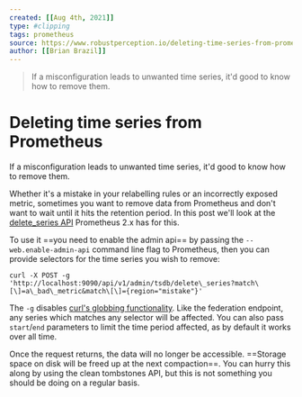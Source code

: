 ```yaml
---
created: [[Aug 4th, 2021]]
type: #clipping
tags: prometheus 
source: https://www.robustperception.io/deleting-time-series-from-prometheus
author: [[Brian Brazil]] 
---
```

> If a misconfiguration leads to unwanted time series, it'd good to know how to remove them.

#  Deleting time series from Prometheus
If a misconfiguration leads to unwanted time series, it'd good to know how to remove them.

Whether it's a mistake in your relabelling rules or an incorrectly exposed metric, sometimes you want to remove data from Prometheus and don't want to wait until it hits the retention period. In this post we'll look at the [delete\_series API](https://prometheus.io/docs/prometheus/latest/querying/api/#delete-series) Prometheus 2.x has for this.

To use it ==you need to enable the admin api== by passing the `--web.enable-admin-api` command line flag to Prometheus, then you can provide selectors for the time series you wish to remove:
```shell
curl -X POST -g 'http://localhost:9090/api/v1/admin/tsdb/delete\_series?match\[\]=a\_bad\_metric&match\[\]={region="mistake"}'
```
The `-g` disables [curl's globbing functionality](https://ec.haxx.se/cmdline-globbing.html). Like the federation endpoint, any series which matches any selector will be affected. You can also pass `start`/`end` parameters to limit the time period affected, as by default it works over all time.

Once the request returns, the data will no longer be accessible. ==Storage space on disk will be freed up at the next compaction==. You can hurry this along by using the clean tombstones API, but this is not something you should be doing on a regular basis.
